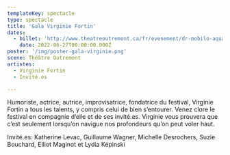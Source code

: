 ```yaml
---
templateKey: spectacle
type: spectacle
title: 'Gala Virginie Fortin'
dates: 
  - billet: 'http://www.theatreoutremont.ca/fr/evenement/dr-mobilo-aquafest-le-gala-de-virginie-fortin/'
    date: 2022-06-27T00:00:00.000Z
poster: '/img/poster-gala-virginie.png'
scene: Théâtre Outremont
artistes:
  - Virginie Fortin
  - Invité.es

---
```

Humoriste, actrice, autrice, improvisatrice, fondatrice du festival, Virginie Fortin a tous les talents, y compris celui de bien s’entourer. Venez clore le festival en compagnie d’elle et de ses invité.es. Virginie vous prouvera que c’est seulement lorsqu’on navigue nos profondeurs qu’on peut voler haut.  

Invité.es: Katherine Levac, Guillaume Wagner, Michelle Desrochers, Suzie Bouchard, Elliot Maginot et Lydia Képinski

